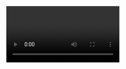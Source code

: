 <!DOCTYPE html>
<html lang="es">
<head>
	<title></title>
</head>
<body>
<video id="video">
</video>
<canvas id="canvas" width="170" height="200"></canvas>
<script src="/socket.io/socket.io.js"></script>
<script>
//Declarando las variables para iniciar
	(function (d,w,n, io) {
		'use strict'
		var io = io(),
			startCamera = false,
			video = d.querySelector('#video'),
			canvas = d.querySelector('#canvas'),
			context = canvas.getContext('2d')

			//Habilitar la camara por medio del navegador
				n.Streaming = (
				n.getUserMedia ||
				n.webkitGetUSerMedia ||
				n.mozGetUserMedia ||
				n.msGEtUserMedia
				)
//habilitar video y audio del ordenador mediante el navegador
		n.Streaming({
			video : true,
			audio : false
		},function(stream){
			startCamera = true,
			video.src =w.URL.createObjectURL(stream)
		},function (err) {
			alert('Error al acceder a la camara Web: '+ err)
		})
		//enviar entre 12 imagenes por segundo al navegador para simular video
		w.playVideo= (function(cb){
			return 	w.requestAnimationFrame ||
					w.webkitRequestAnimationFrame ||
					w.mozRequestAnimationFrame ||
					w.msRequestAnimationFrame ||
					function (cb){
						w.setTimeout(cb, 1000/110)
					}
		})()
		//posiciones de camara
		function streamVideo(context,canvas,video) {
			var outputStream = canvas.toDataURL('image/jpeg', .3)
			context.drawImage(video, -250,-160)
	//captar las imagenes para hacer buble de pedidos de imagenes
	
			if (startCamera) 
				io.emit('streaming',outputStream)

			playVideo(function(){
				streamVideo(context,canvas,video)
			})
		}
//recargar o cargar imagenes
		w.addEventListener('load',function(){
			video.autoplay = true,
			video.style.display ='none',
			streamVideo(context, canvas, video)
		})
			
	})(document,window,navigator, io)
</script>
</body>
</html>
